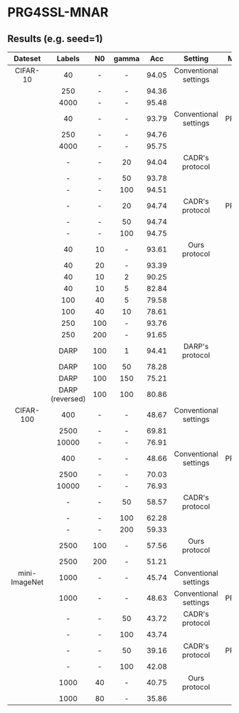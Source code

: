 # PRG4SSL-MNAR

## Results (e.g. seed=1)

| Dateset | Labels | N0 |gamma|Acc|Setting|Method|
| :-----:| :----: | :----: |:----: |:----: |:----: |:----: |
|CIFAR-10 | 40 | - |-|94.05 |Conventional settings|PRG|
| | 250 | - |- |94.36 |||
| | 4000 | - |- |95.48 |||
| | 40 | - |-|93.79 |Conventional settings|PRG^Last|
| | 250 | - |- |94.76 |||
| | 4000 | - |- |95.75 |||
| | - | - |20 |94.04 |CADR's protocol|PRG|
| | - | - |50 |93.78 |||
| | - | - |100 |94.51 |||
| | - | - |20 |94.74 |CADR's protocol|PRG^Last|
| | - | - |50 |94.74 |||
| | - | - |100 |94.75 |||
| | 40 | 10 |- |93.61 |Ours protocol|PRG|
| | 40 | 20 |- |93.39 |||
| | 40 | 10 |2 |90.25 |||
| | 40 | 10 |5 |82.84 |||
| | 100 | 40 |5 |79.58 |||
| | 100 | 40 |10 |78.61 |||
| | 250 | 100 |- |93.76 |||
| | 250 | 200 |- |91.65 |||
|  | DARP | 100 |1 |94.41 |DARP's protocol|PRG|
|  | DARP | 100 |50 |78.28 |||
|  | DARP | 100 |150 |75.21 |||
|  | DARP (reversed) | 100 |100 |80.86 |||
|CIFAR-100  | 400 | - |- |48.67 |Conventional settings|PRG|
|  | 2500 | - |- |69.81|||
|  | 10000 | - |- |76.91 |||
|  | 400 | - |- |48.66 |Conventional settings|PRG^Last|
|  | 2500 | - |- |70.03|||
|  | 10000 | - |- |76.93 |||
|  | - | - |50 |58.57 |CADR's protocol||
|  | - | - |100 |62.28 |||
|  | - | - |200 |59.33 |||
|  | 2500 | 100 |- |57.56 |Ours protocol||
|  | 2500 | 200 |- |51.21 |||
|mini-ImageNet | 1000| -|- |45.74 |Conventional settings|PRG|
| | 1000| -|- |48.63 |Conventional settings|PRG^Last|
| | -| -|50 |43.72 |CADR's protocol|PRG|
| | -| - |100 |43.74 |||
| | -| -|50 |39.16 |CADR's protocol|PRG^Last|
| | -| - |100 |42.08 |||
| | 1000| 40 |- |40.75 |Ours protocol|||
| | 1000| 80 |- |35.86|||
